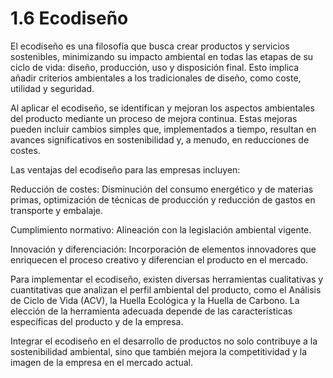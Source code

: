 # 1.6 Ecodiseño

El ecodiseño es una filosofía que busca crear productos y servicios sostenibles, minimizando su impacto ambiental en todas las etapas de su ciclo de vida: diseño, producción, uso y disposición final. Esto implica añadir criterios ambientales a los tradicionales de diseño, como coste, utilidad y seguridad.

Al aplicar el ecodiseño, se identifican y mejoran los aspectos ambientales del producto mediante un proceso de mejora continua. Estas mejoras pueden incluir cambios simples que, implementados a tiempo, resultan en avances significativos en sostenibilidad y, a menudo, en reducciones de costes.

Las ventajas del ecodiseño para las empresas incluyen:

  Reducción de costes: Disminución del consumo energético y de materias primas, optimización de técnicas de producción y reducción de gastos en transporte y embalaje.

  Cumplimiento normativo: Alineación con la legislación ambiental vigente.

  Innovación y diferenciación: Incorporación de elementos innovadores que enriquecen el proceso creativo y diferencian el producto en el mercado.

Para implementar el ecodiseño, existen diversas herramientas cualitativas y cuantitativas que analizan el perfil ambiental del producto, como el Análisis de Ciclo de Vida (ACV), la Huella Ecológica y la Huella de Carbono. La elección de la herramienta adecuada depende de las características específicas del producto y de la empresa.

Integrar el ecodiseño en el desarrollo de productos no solo contribuye a la sostenibilidad ambiental, sino que también mejora la competitividad y la imagen de la empresa en el mercado actual.
